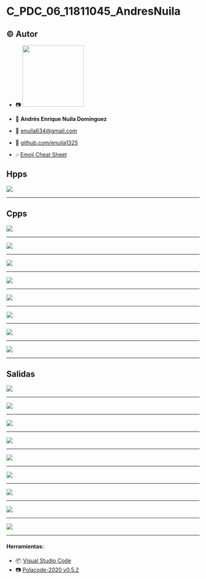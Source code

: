 # C_PDC_06_11811045_AndresNuila
## :copyright: Autor

- :camera: <img src="https://avatars2.githubusercontent.com/u/64881085?s=400&u=ccad14044b9b0daf5c7fc51567009f72e9eef5b8&v=4" width="160px">

- :older_man: **Andrés Enrique Nuila Domínguez**
- :e-mail: enuila634@gmail.com
- :link: [github.com/enuila1325](https://github.com/enuila1325)
- :notes: [Emoji Cheat Sheet](https://www.webfx.com/tools/emoji-cheat-sheet/)

## Hpps 
![](images/ArchivoHPP_claseF.png)

---

## Cpps
![](images/FuncionesVirtuales.png)

---

![](images/SobrecargaOperadores_NumerosDeTelefono.png)

---

![](images/SobrecargaOperadores_RestaDeFechas_Asiganaciones.png)

---

![](images/StaticCast_1.png)

---

![](images/StaticVrsDynamicCast_1.png)

---

![](images/StaticVrsDynamicCast_2.png)

---

![](images/StaticVrsDynamicCast_3.png)

---

![](images/typeid.png)

---

## Salidas
![](images/FuncionesVirtuales_salida.png)

---

![](images/sobrecargaOperadores_Fecha_salidaValida2.jpeg)

---

![](images/SobrecargaOperadores_NumerosTelefonicos_salida.jpeg)

---

![](images/sobrecargaOperadores_RestaDeFechas_SalidaValidada.jpeg)

---

![](images/staticCast_Salida.jpeg)

---

![](images/StaticVrsDynamicCast_1_Salida.png)

---

![](images/StaticVrsDynamicCast_2_Salida.png)

---

![](images/StaticVrsDynamicCast_3_Salida.png)

---

![](images/typeid_salida.jpeg)

---
#### Herramientas:
- :package: [Visual Studio Code](https://code.visualstudio.com/)
- :camera: [Polacode-2020 v0.5.2](https://github.com/jeff-hykin/polacode)